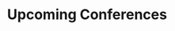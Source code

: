 ---
title: Upcoming Conferences
lede: "... related to Front-End Design & Development"
layout: layouts/index.njk
---
